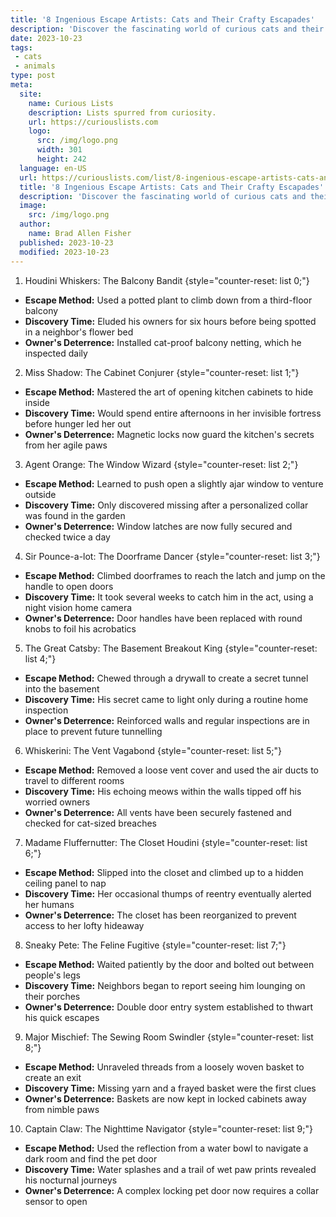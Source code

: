 ```yaml
---
title: '8 Ingenious Escape Artists: Cats and Their Crafty Escapades'
description: 'Discover the fascinating world of curious cats and their crafty escapades in "8 Ingenious Escape Artists." Prepare to be amazed!'
date: 2023-10-23
tags:
 - cats
 - animals
type: post
meta:
  site:
    name: Curious Lists
    description: Lists spurred from curiosity.
    url: https://curiouslists.com
    logo:
      src: /img/logo.png
      width: 301
      height: 242
  language: en-US
  url: https://curiouslists.com/list/8-ingenious-escape-artists-cats-and-their-crafty-escapades
  title: '8 Ingenious Escape Artists: Cats and Their Crafty Escapades'
  description: 'Discover the fascinating world of curious cats and their crafty escapades in "8 Ingenious Escape Artists." Prepare to be amazed!'
  image:
    src: /img/logo.png
  author:
    name: Brad Allen Fisher
  published: 2023-10-23
  modified: 2023-10-23
---
```



1. Houdini Whiskers: The Balcony Bandit {style="counter-reset: list 0;"}
  - **Escape Method:** Used a potted plant to climb down from a third-floor balcony
  - **Discovery Time:** Eluded his owners for six hours before being spotted in a neighbor's flower bed
  - **Owner's Deterrence:** Installed cat-proof balcony netting, which he inspected daily

2. Miss Shadow: The Cabinet Conjurer {style="counter-reset: list 1;"}
  - **Escape Method:** Mastered the art of opening kitchen cabinets to hide inside
  - **Discovery Time:** Would spend entire afternoons in her invisible fortress before hunger led her out
  - **Owner's Deterrence:** Magnetic locks now guard the kitchen's secrets from her agile paws

3. Agent Orange: The Window Wizard {style="counter-reset: list 2;"}
  - **Escape Method:** Learned to push open a slightly ajar window to venture outside
  - **Discovery Time:** Only discovered missing after a personalized collar was found in the garden
  - **Owner's Deterrence:** Window latches are now fully secured and checked twice a day

4. Sir Pounce-a-lot: The Doorframe Dancer {style="counter-reset: list 3;"}
  - **Escape Method:** Climbed doorframes to reach the latch and jump on the handle to open doors
  - **Discovery Time:** It took several weeks to catch him in the act, using a night vision home camera
  - **Owner's Deterrence:** Door handles have been replaced with round knobs to foil his acrobatics

5. The Great Catsby: The Basement Breakout King {style="counter-reset: list 4;"}
  - **Escape Method:** Chewed through a drywall to create a secret tunnel into the basement
  - **Discovery Time:** His secret came to light only during a routine home inspection
  - **Owner's Deterrence:** Reinforced walls and regular inspections are in place to prevent future tunnelling

6. Whiskerini: The Vent Vagabond {style="counter-reset: list 5;"}
  - **Escape Method:** Removed a loose vent cover and used the air ducts to travel to different rooms
  - **Discovery Time:** His echoing meows within the walls tipped off his worried owners
  - **Owner's Deterrence:** All vents have been securely fastened and checked for cat-sized breaches

7. Madame Fluffernutter: The Closet Houdini {style="counter-reset: list 6;"}
  - **Escape Method:** Slipped into the closet and climbed up to a hidden ceiling panel to nap
  - **Discovery Time:** Her occasional thumps of reentry eventually alerted her humans
  - **Owner's Deterrence:** The closet has been reorganized to prevent access to her lofty hideaway

8. Sneaky Pete: The Feline Fugitive {style="counter-reset: list 7;"}
  - **Escape Method:** Waited patiently by the door and bolted out between people's legs
  - **Discovery Time:** Neighbors began to report seeing him lounging on their porches
  - **Owner's Deterrence:** Double door entry system established to thwart his quick escapes

9. Major Mischief: The Sewing Room Swindler {style="counter-reset: list 8;"}
  - **Escape Method:** Unraveled threads from a loosely woven basket to create an exit
  - **Discovery Time:** Missing yarn and a frayed basket were the first clues
  - **Owner's Deterrence:** Baskets are now kept in locked cabinets away from nimble paws

10. Captain Claw: The Nighttime Navigator {style="counter-reset: list 9;"}
  - **Escape Method:** Used the reflection from a water bowl to navigate a dark room and find the pet door
  - **Discovery Time:** Water splashes and a trail of wet paw prints revealed his nocturnal journeys
  - **Owner's Deterrence:** A complex locking pet door now requires a collar sensor to open